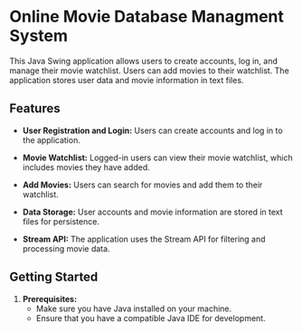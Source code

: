 # Online Movie Database Managment System

This Java Swing application allows users to create accounts, log in, and manage their movie watchlist. Users can add movies to their watchlist. The application stores user data and movie information in text files.

## Features

- **User Registration and Login:** Users can create accounts and log in to the application.

- **Movie Watchlist:** Logged-in users can view their movie watchlist, which includes movies they have added.

- **Add Movies:** Users can search for movies and add them to their watchlist.

- **Data Storage:** User accounts and movie information are stored in text files for persistence.

- **Stream API:** The application uses the Stream API for filtering and processing movie data.

## Getting Started

1. **Prerequisites:**
   - Make sure you have Java installed on your machine.
   - Ensure that you have a compatible Java IDE for development.
